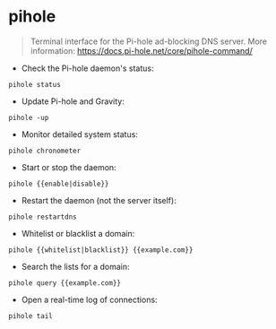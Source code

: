 # pihole

> Terminal interface for the Pi-hole ad-blocking DNS server.
> More information: <https://docs.pi-hole.net/core/pihole-command/>

- Check the Pi-hole daemon's status:

`pihole status`

- Update Pi-hole and Gravity:

`pihole -up`

- Monitor detailed system status:

`pihole chronometer`

- Start or stop the daemon:

`pihole {{enable|disable}}`

- Restart the daemon (not the server itself):

`pihole restartdns`

- Whitelist or blacklist a domain:

`pihole {{whitelist|blacklist}} {{example.com}}`

- Search the lists for a domain:

`pihole query {{example.com}}`

- Open a real-time log of connections:

`pihole tail`
